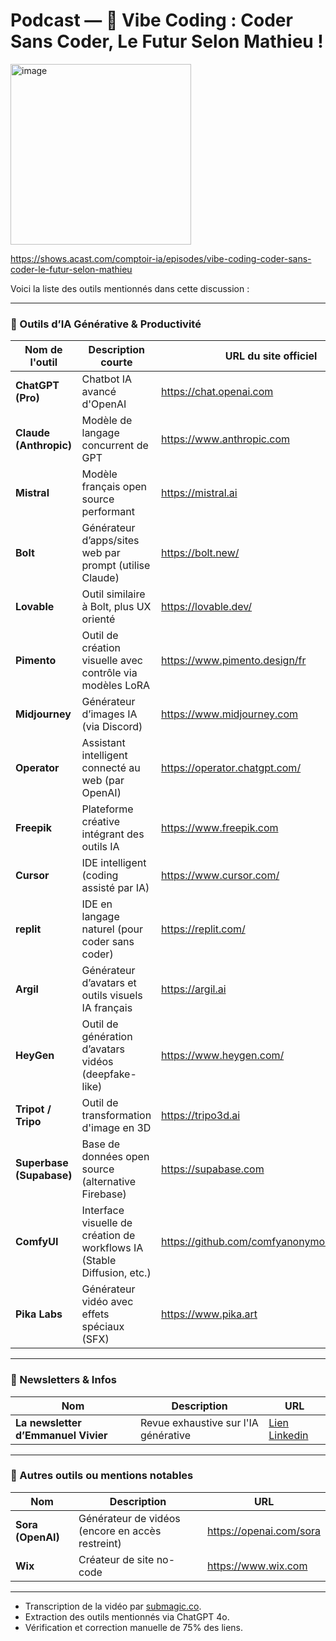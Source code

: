 # Podcast — 🎸 Vibe Coding : Coder Sans Coder, Le Futur Selon Mathieu !

<img width="289" alt="image" src="https://github.com/user-attachments/assets/6d72153e-1d6b-499d-b730-7a2a00986232" />

https://shows.acast.com/comptoir-ia/episodes/vibe-coding-coder-sans-coder-le-futur-selon-mathieu

Voici la liste des outils mentionnés dans cette discussion :

---

### 🔧 Outils d’IA Générative & Productivité

| Nom de l'outil        | Description courte | URL du site officiel |
|-----------------------|--------------------|------------------------|
| **ChatGPT (Pro)**     | Chatbot IA avancé d'OpenAI | https://chat.openai.com |
| **Claude (Anthropic)**| Modèle de langage concurrent de GPT | https://www.anthropic.com |
| **Mistral**           | Modèle français open source performant | https://mistral.ai |
| **Bolt**              | Générateur d’apps/sites web par prompt (utilise Claude) | https://bolt.new/ |
| **Lovable** | Outil similaire à Bolt, plus UX orienté | https://lovable.dev/ |
| **Pimento**           | Outil de création visuelle avec contrôle via modèles LoRA | https://www.pimento.design/fr |
| **Midjourney**        | Générateur d’images IA (via Discord) | https://www.midjourney.com |
| **Operator**          | Assistant intelligent connecté au web (par OpenAI) | https://operator.chatgpt.com/ |
| **Freepik**           | Plateforme créative intégrant des outils IA | https://www.freepik.com |
| **Cursor**            | IDE intelligent (coding assisté par IA) | https://www.cursor.com/ |
| **replit**             | IDE en langage naturel (pour coder sans coder) | https://replit.com/ |
| **Argil**             | Générateur d’avatars et outils visuels IA français | https://argil.ai |
| **HeyGen**              | Outil de génération d’avatars vidéos (deepfake-like) | https://www.heygen.com/ |
| **Tripot / Tripo**    | Outil de transformation d'image en 3D | https://tripo3d.ai |
| **Superbase (Supabase)** | Base de données open source (alternative Firebase) | https://supabase.com |
| **ComfyUI**           | Interface visuelle de création de workflows IA (Stable Diffusion, etc.) | https://github.com/comfyanonymous/ComfyUI |
| **Pika Labs**         | Générateur vidéo avec effets spéciaux (SFX) | https://www.pika.art |

---

### 📰 Newsletters & Infos

| Nom | Description | URL |
|-----|-------------|-----|
| **La newsletter d’Emmanuel Vivier** | Revue exhaustive sur l'IA générative | [Lien Linkedin](https://www.linkedin.com/newsletters/7026164117967110144/) |

---

### 🎥 Autres outils ou mentions notables

| Nom | Description | URL |
|-----|-------------|-----|
| **Sora (OpenAI)** | Générateur de vidéos (encore en accès restreint) | https://openai.com/sora |
| **Wix** | Créateur de site no-code | https://www.wix.com |

---

- Transcription de la vidéo par [submagic.co](https://www.submagic.co/fr/outils/generateur-de-transcription-youtube).
- Extraction des outils mentionnés via ChatGPT 4o.
- Vérification et correction manuelle de 75% des liens.
